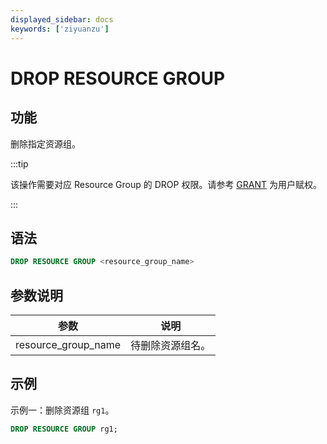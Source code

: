 ```yaml
---
displayed_sidebar: docs
keywords: ['ziyuanzu'] 
---
```


# DROP RESOURCE GROUP

## 功能

删除指定资源组。

:::tip

该操作需要对应 Resource Group 的 DROP 权限。请参考 [GRANT](../../account-management/GRANT.md) 为用户赋权。

:::

## 语法

```SQL
DROP RESOURCE GROUP <resource_group_name>
```

## 参数说明

| **参数**            | **说明**         |
| ------------------- | ---------------- |
| resource_group_name | 待删除资源组名。 |

## 示例

示例一：删除资源组 `rg1`。

```SQL
DROP RESOURCE GROUP rg1;
```

